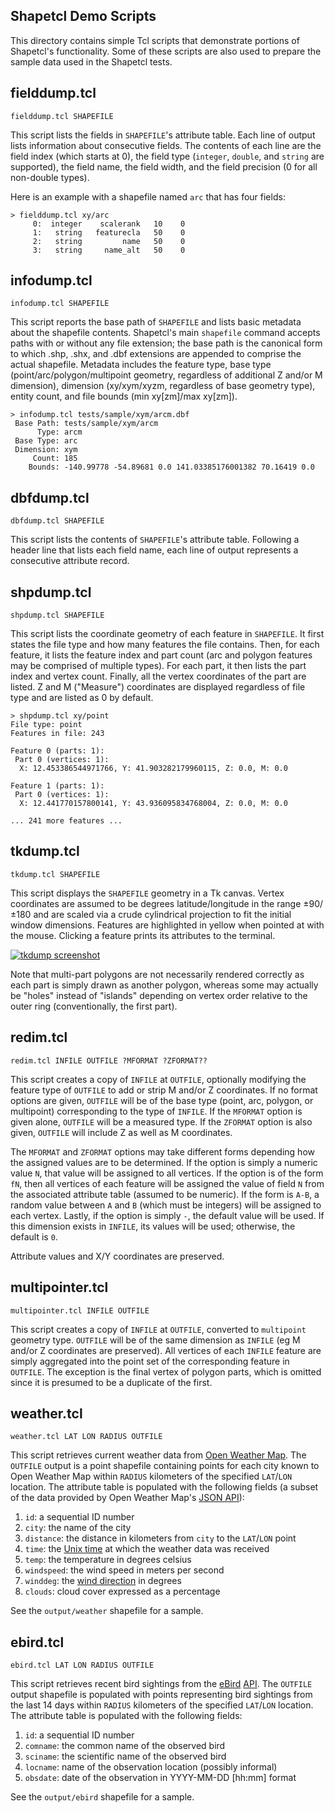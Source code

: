 Shapetcl Demo Scripts
---------------------

This directory contains simple Tcl scripts that demonstrate portions of Shapetcl's functionality. Some of these scripts are also used to prepare the sample data used in the Shapetcl tests.

## fielddump.tcl

	fielddump.tcl SHAPEFILE

This script lists the fields in `SHAPEFILE`'s attribute table. Each line of output lists information about consecutive fields. The contents of each line are the field index (which starts at 0), the field type (`integer`, `double`, and `string` are supported), the field name, the field width, and the field precision (0 for all non-double types).

Here is an example with a shapefile named `arc` that has four fields:

	> fielddump.tcl xy/arc
	     0:  integer    scalerank   10    0
	     1:   string   featurecla   50    0
	     2:   string         name   50    0
	     3:   string     name_alt   50    0

## infodump.tcl

	infodump.tcl SHAPEFILE

This script reports the base path of `SHAPEFILE` and lists basic metadata about the shapefile contents. Shapetcl's main `shapefile` command accepts paths with or without any file extension; the base path is the canonical form to which .shp, .shx, and .dbf extensions are appended to comprise the actual shapefile. Metadata includes the feature type, base type (point/arc/polygon/multipoint geometry, regardless of additional Z and/or M dimension), dimension (xy/xym/xyzm, regardless of base geometry type), entity count, and file bounds (min xy[zm]/max xy[zm]).

	> infodump.tcl tests/sample/xym/arcm.dbf
	 Base Path: tests/sample/xym/arcm
		  Type: arcm
	 Base Type: arc
	 Dimension: xym
		 Count: 185
		Bounds: -140.99778 -54.89681 0.0 141.03385176001382 70.16419 0.0
 
## dbfdump.tcl

	dbfdump.tcl SHAPEFILE

This script lists the contents of `SHAPEFILE`'s attribute table. Following a header line that lists each field name, each line of output represents a consecutive attribute record.  

## shpdump.tcl

	shpdump.tcl SHAPEFILE

This script lists the coordinate geometry of each feature in `SHAPEFILE`. It first states the file type and how many features the file contains. Then, for each feature, it lists the feature index and part count (arc and polygon features may be comprised of multiple types). For each part, it then lists the part index and vertex count. Finally, all the vertex coordinates of the part are listed. Z and M ("Measure") coordinates are displayed regardless of file type and are listed as 0 by default.

	> shpdump.tcl xy/point
	File type: point
	Features in file: 243

	Feature 0 (parts: 1):
	 Part 0 (vertices: 1):
	  X: 12.453386544971766, Y: 41.903282179960115, Z: 0.0, M: 0.0

	Feature 1 (parts: 1):
	 Part 0 (vertices: 1):
	  X: 12.441770157800141, Y: 43.936095834768004, Z: 0.0, M: 0.0
	
	... 241 more features ...

## tkdump.tcl

	tkdump.tcl SHAPEFILE

This script displays the `SHAPEFILE` geometry in a Tk canvas. Vertex coordinates are assumed to be degrees latitude/longitude in the range ±90/±180 and are scaled via a crude cylindrical projection to fit the initial window dimensions. Features are highlighted in yellow when pointed at with the mouse. Clicking a feature prints its attributes to the terminal. 

[![tkdump screenshot](https://raw.github.com/anoved/Shapetcl/master/demos/output/tkdump-screenshot.png)](https://github.com/anoved/Shapetcl/blob/master/demos/output/tkdump-screenshot.png)

Note that multi-part polygons are not necessarily rendered correctly as each part is simply drawn as another polygon, whereas some may actually be "holes" instead of "islands" depending on vertex order relative to the outer ring (conventionally, the first part).

## redim.tcl

	redim.tcl INFILE OUTFILE ?MFORMAT ?ZFORMAT??

This script creates a copy of `INFILE` at `OUTFILE`, optionally modifying the feature type of `OUTFILE` to add or strip M and/or Z coordinates. If no format options are given, `OUTFILE` will be of the base type (point, arc, polygon, or multipoint) corresponding to the type of `INFILE`. If the `MFORMAT` option is given alone, `OUTFILE` will be a measured type. If the `ZFORMAT` option is also given, `OUTFILE` will include Z as well as M coordinates.

The `MFORMAT` and `ZFORMAT` options may take different forms depending how the assigned values are to be determined. If the option is simply a numeric value `N`, that value will be assigned to all vertices. If the option is of the form `fN`, then all vertices of each feature will be assigned the value of field `N` from the associated attribute table (assumed to be numeric). If the form is `A-B`, a random value between `A` and `B` (which must be integers) will be assigned to each vertex. Lastly, if the option is simply `-`, the default value will be used. If this dimension exists in `INFILE`, its values will be used; otherwise, the default is `0`.

Attribute values and X/Y coordinates are preserved.

## multipointer.tcl

	multipointer.tcl INFILE OUTFILE

This script creates a copy of `INFILE` at `OUTFILE`, converted to `multipoint` geometry type. `OUTFILE` will be of the same dimension as `INFILE` (eg M and/or Z coordinates are preserved). All vertices of each `INFILE` feature are simply aggregated into the point set of the corresponding feature in `OUTFILE`. The exception is the final vertex of polygon parts, which is omitted since it is presumed to be a duplicate of the first.

## weather.tcl

	weather.tcl LAT LON RADIUS OUTFILE

This script retrieves current weather data from [Open Weather Map](http://openweathermap.org/). The `OUTFILE` output is a point shapefile containing points for each city known to Open Weather Map within `RADIUS` kilometers of the specified `LAT`/`LON` location. The attribute table is populated with the following fields (a subset of the data provided by Open Weather Map's [JSON API](http://openweathermap.org/wiki/API/2.1/JSON_API)):

1. `id`: a sequential ID number
2. `city`: the name of the city
3. `distance`: the distance in kilometers from `city` to the `LAT`/`LON` point
4. `time`: the [Unix time](https://en.wikipedia.org/wiki/Unix_time) at which the weather data was received
5. `temp`: the temperature in degrees celsius
6. `windspeed`: the wind speed in meters per second
7. `winddeg`: the [wind direction](https://en.wikipedia.org/wiki/Wind_direction) in degrees
8. `clouds`: cloud cover expressed as a percentage

See the `output/weather` shapefile for a sample.

## ebird.tcl

	ebird.tcl LAT LON RADIUS OUTFILE

This script retrieves recent bird sightings from the [eBird](http://ebird.org/content/ebird/) [API](https://confluence.cornell.edu/display/CLOISAPI/eBird-1.1-RecentNearbyObservations). The `OUTFILE` output shapefile is populated with points representing bird sightings from the last 14 days within `RADIUS` kilometers of the specified `LAT`/`LON` location. The attribute table is populated with the following fields:

1. `id`: a sequential ID number
2. `comname`: the common name of the observed bird
3. `sciname`: the scientific name of the observed bird
4. `locname`: name of the observation location (possibly informal)
5. `obsdate`: date of the observation in YYYY-MM-DD [hh:mm] format

See the `output/ebird` shapefile for a sample.
